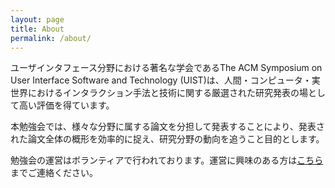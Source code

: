 ```yaml
---
layout: page
title: About
permalink: /about/
---
```


ユーザインタフェース分野における著名な学会であるThe ACM Symposium on User Interface Software and Technology (UIST)は、人間・コンピュータ・実世界におけるインタラクション手法と技術に関する厳選された研究発表の場として高い評価を得ています。

本勉強会では、様々な分野に属する論文を分担して発表することにより、発表された論文全体の概形を効率的に捉え、研究分野の動向を追うこと目的とします。 

勉強会の運営はボランティアで行われております。運営に興味のある方は[こちら](mailto:akira.matsuda.ut@gmail.com)までご連絡ください。